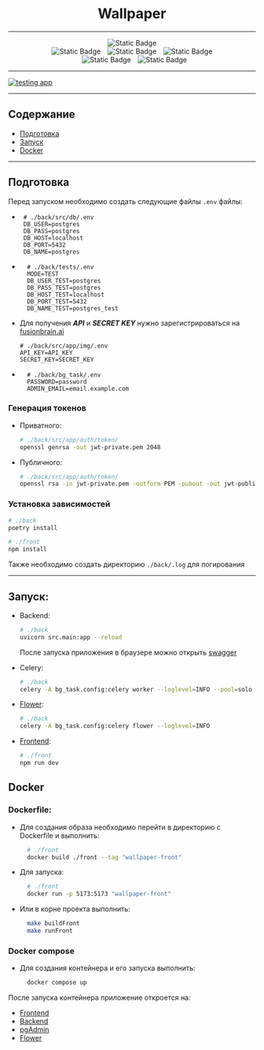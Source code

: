 <div align="center">
    <h1>Wallpaper</h1>
</div>

---
<div align="center">
    <img alt="Static Badge" src="https://img.shields.io/badge/-Python_3.12-%23354D73?style=flat&logo=python&labelColor=%231C1C1C">
    <br>
    <img alt="Static Badge" src="https://img.shields.io/badge/-FastApi_0.112.2-%23009B77?style=flat&logo=fastapi&labelColor=%231C1C1C">
    <img alt="Static Badge" style="padding: 0 10px" src="https://img.shields.io/badge/-SQLAlchemy_2.0.34-%23009B77?style=flat&logo=sqlalchemy&labelColor=%231C1C1C">
    <img alt="Static Badge" src="https://img.shields.io/badge/-Celery_5.4.0-%23009B77?style=flat&logo=celery&labelColor=%231C1C1C">
    <br>
    <img alt="Static Badge" style="padding: 0 10px" src="https://img.shields.io/badge/-Redis_5.0.8-%23D53032?style=flat&logo=redis&labelColor=%231C1C1C">
    <img alt="Static Badge" src="https://img.shields.io/badge/-PyDantic_2.9.0-%23FF0033?style=flat&logo=pydantic&labelColor=%231C1C1C">

</div>

---
[![testing app](https://github.com/StimorolBot/wallpaper/actions/workflows/testing.yml/badge.svg?branch=main)](https://github.com/StimorolBot/wallpaper/actions/workflows/testing.yml)

---

## Содержание

* [Подготовка](#подготовка)
* [Запуск](#запуск)
* [Docker](##Docker)

---

## Подготовка
Перед запуском необходимо создать следующие файлы <code>.env</code> файлы:
* ```dotenv
   # ./back/src/db/.env
   DB_USER=postgres
   DB_PASS=postgres
   DB_HOST=localhost
   DB_PORT=5432
   DB_NAME=postgres
  ```
* ```dotenv
    # ./back/tests/.env
    MODE=TEST
    DB_USER_TEST=postgres
    DB_PASS_TEST=postgres
    DB_HOST_TEST=localhost
    DB_PORT_TEST=5432
    DB_NAME_TEST=postgres_test
    ```
  
* Для получения ***API*** и ***SECRET KEY*** нужно зарегистрироваться на
[fusionbrain.ai](https://auth.fusionbrain.ai/realms/FB/protocol/openid-connect/auth?client_id=fusion-web&scope=openid%20email%20profile&response_type=code&redirect_uri=https%3A%2F%2Ffusionbrain.ai%2Fapi%2Fauth%2Fcallback%2Fkeycloak&state=04mcBTVCvfO1WQMYRCZLtsH3V6lmzRLeq4XGinLefpE&code_challenge=sQ8_Hyu9ISLDSfxaMt-R-EMGeoqx5KvNJbKcdkS5bAg&code_challenge_method=S256)  
    ```dotenv
    # ./back/src/app/img/.env
    API_KEY=API_KEY
    SECRET_KEY=SECRET_KEY
    ```
  
* ```dotenv
    # ./back/bg_task/.env
    PASSWORD=password
    ADMIN_EMAIL=email.example.com
    ```

### Генерация токенов
* Приватного:
    ```bash
    # ./back/src/app/auth/token/
    openssl genrsa -out jwt-private.pem 2048 
    ```
* Публичного:
    ```bash
    # ./back/src/app/auth/token/
    openssl rsa -in jwt-private.pem -outform PEM -pubout -out jwt-public.pem 
    ```

### Установка зависимостей
```bash
# ./back
poetry install
```
```bash
# ./front
npm install
```

Также необходимо создать директорию  ```./back/.log``` для логирования

---

## Запуск:
* Backend:
  ```bash
  # ./back
  uvicorn src.main:app --reload
  ```
  После запуска приложения в браузере можно открыть [swagger](http://localhost:8000/docs)

* Celery:
  ```bash
  # ./back
  celery -A bg_task.config:celery worker --loglevel=INFO --pool=solo
  ```

* [Flower](http://localhost:5555/):
  ```bash
  # ./back
  celery -A bg_task.config:celery flower --loglevel=INFO
  ```

* [Frontend](http://localhost:5173): 
  ```bash
  # ./front
  npm run dev
  ```
 
## Docker
### Dockerfile:
* Для создания образа необходимо перейти в директорию с Dockerfile и выполнить:
  ```bash
    # ./front
    docker build ./front --tag "wallpaper-front"
  ```
* Для запуска: 
  ```bash
    # ./front
    docker run -p 5173:5173 "wallpaper-front"
  ```
* Или в корне проекта выполнить:
  ```bash
    make buildFront
    make runFront
  ```
### Docker compose
* Для создания контейнера и его запуска выполнить:
  ```bash
    docker compose up 
  ```
После запуска контейнера приложение откроется на:
* [Frontend](http://127.0.0.1:80)
* [Backend](http://127.0.0.1:8000)
* [pgAdmin](http://127.0.0.1:5000)
* [Flower](http://127.0.0.1:5555)
